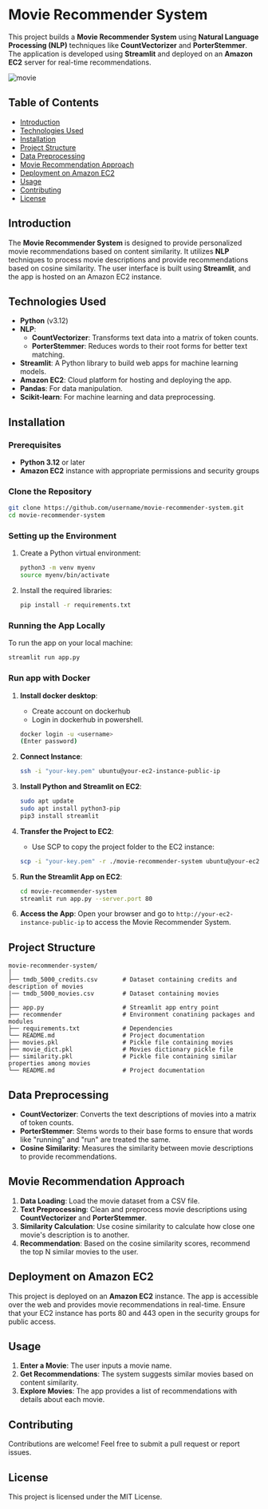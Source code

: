 
# Movie Recommender System

This project builds a **Movie Recommender System** using **Natural Language Processing (NLP)** techniques like **CountVectorizer** and **PorterStemmer**. The application is developed using **Streamlit** and deployed on an **Amazon EC2** server for real-time recommendations.


![movie](https://github.com/user-attachments/assets/e51faf13-6de5-47a6-bb1a-a5ca56cb2e05)

## Table of Contents

- [Introduction](#introduction)
- [Technologies Used](#technologies-used)
- [Installation](#installation)
- [Project Structure](#project-structure)
- [Data Preprocessing](#data-preprocessing)
- [Movie Recommendation Approach](#movie-recommendation-approach)
- [Deployment on Amazon EC2](#deployment-on-amazon-ec2)
- [Usage](#usage)
- [Contributing](#contributing)
- [License](#license)

## Introduction

The **Movie Recommender System** is designed to provide personalized movie recommendations based on content similarity. It utilizes **NLP** techniques to process movie descriptions and provide recommendations based on cosine similarity. The user interface is built using **Streamlit**, and the app is hosted on an Amazon EC2 instance.

## Technologies Used

- **Python** (v3.12)
- **NLP**: 
  - **CountVectorizer**: Transforms text data into a matrix of token counts.
  - **PorterStemmer**: Reduces words to their root forms for better text matching.
- **Streamlit**: A Python library to build web apps for machine learning models.
- **Amazon EC2**: Cloud platform for hosting and deploying the app.
- **Pandas**: For data manipulation.
- **Scikit-learn**: For machine learning and data preprocessing.

## Installation

### Prerequisites

- **Python 3.12** or later
- **Amazon EC2** instance with appropriate permissions and security groups

### Clone the Repository

```bash
git clone https://github.com/username/movie-recommender-system.git
cd movie-recommender-system
```

### Setting up the Environment

1. Create a Python virtual environment:
   ```bash
   python3 -m venv myenv
   source myenv/bin/activate
   ```

2. Install the required libraries:
   ```bash
   pip install -r requirements.txt
   ```

### Running the App Locally

To run the app on your local machine:

```bash
streamlit run app.py
```

### Run app with Docker 

1. **Install docker desktop**:
   - Create account on dockerhub
   - Login in dockerhub in powershell.
   ```bash 
   docker login -u <username>
   (Enter password)
   ```
   

2. **Connect Instance**:
   ```bash
   ssh -i "your-key.pem" ubuntu@your-ec2-instance-public-ip
   ```

3. **Install Python and Streamlit on EC2**:
   ```bash
   sudo apt update
   sudo apt install python3-pip
   pip3 install streamlit
   ```

4. **Transfer the Project to EC2**:
   - Use SCP to copy the project folder to the EC2 instance:
   ```bash
   scp -i "your-key.pem" -r ./movie-recommender-system ubuntu@your-ec2-instance-public-ip:~/.
   ```

5. **Run the Streamlit App on EC2**:
   ```bash
   cd movie-recommender-system
   streamlit run app.py --server.port 80
   ```

6. **Access the App**:
   Open your browser and go to `http://your-ec2-instance-public-ip` to access the Movie Recommender System.

## Project Structure

```
movie-recommender-system/
│
├── tmdb_5000_credits.csv       # Dataset containing credits and description of movies
|── tmdb_5000_movies.csv        # Dataset containing movies 
│                
├── app.py                      # Streamlit app entry point
├── recommender                 # Environment conatining packages and modules 
├── requirements.txt            # Dependencies
└── README.md                   # Project documentation          
├── movies.pkl                  # Pickle file containing movies 
├── movie_dict.pkl              # Movies dictionary pickle file
├── similarity.pkl              # Pickle file containing similar properties among movies 
└── README.md                   # Project documentation
```

## Data Preprocessing

- **CountVectorizer**: Converts the text descriptions of movies into a matrix of token counts.
- **PorterStemmer**: Stems words to their base forms to ensure that words like "running" and "run" are treated the same.
- **Cosine Similarity**: Measures the similarity between movie descriptions to provide recommendations.

## Movie Recommendation Approach

1. **Data Loading**: Load the movie dataset from a CSV file.
2. **Text Preprocessing**: Clean and preprocess movie descriptions using **CountVectorizer** and **PorterStemmer**.
3. **Similarity Calculation**: Use cosine similarity to calculate how close one movie's description is to another.
4. **Recommendation**: Based on the cosine similarity scores, recommend the top N similar movies to the user.

## Deployment on Amazon EC2

This project is deployed on an **Amazon EC2** instance. The app is accessible over the web and provides movie recommendations in real-time. Ensure that your EC2 instance has ports 80 and 443 open in the security groups for public access.

## Usage

1. **Enter a Movie**: The user inputs a movie name.
2. **Get Recommendations**: The system suggests similar movies based on content similarity.
3. **Explore Movies**: The app provides a list of recommendations with details about each movie.

## Contributing

Contributions are welcome! Feel free to submit a pull request or report issues.

## License

This project is licensed under the MIT License.
